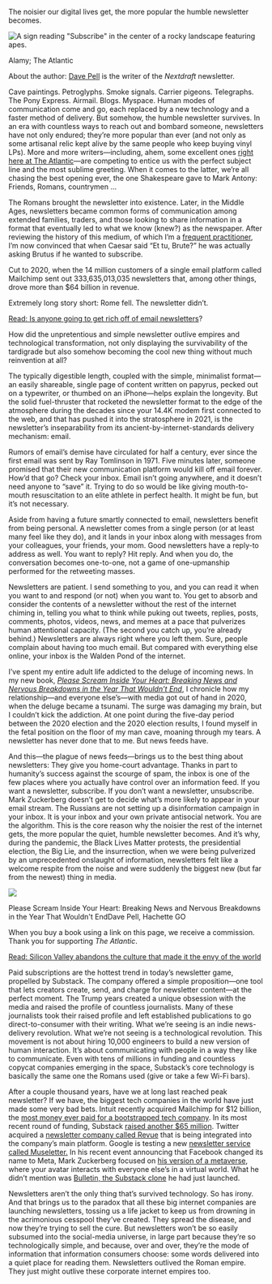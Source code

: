 The noisier our digital lives get, the more popular the humble newsletter becomes.

![A sign reading "Subscribe" in the center of a rocky landscape featuring apes.](https://cdn.theatlantic.com/thumbor/VCUrl3ct2oehRpeLSLZBoCKbf3M=/0x0:2500x1406/960x540/media/img/mt/2021/11/newsletter/original.jpg)

Alamy; The Atlantic

About the author: [Dave Pell](https://www.theatlantic.com/author/dave-pell/) is the writer of the _Nextdraft_ newsletter.

Cave paintings. Petroglyphs. Smoke signals. Carrier pigeons. Telegraphs. The Pony Express. Airmail. Blogs. Myspace. Human modes of communication come and go, each replaced by a new technology and a faster method of delivery. But somehow, the humble newsletter survives. In an era with countless ways to reach out and bombard someone, newsletters have not only endured; they’re more popular than ever (and not only as some artisanal relic kept alive by the same people who keep buying vinyl LPs). More and more writers—including, ahem, some excellent ones [right here at The Atlantic](https://www.theatlantic.com/subscriber-newsletters/)—are competing to entice us with the perfect subject line and the most sublime greeting. When it comes to the latter, we’re all chasing the best opening ever, the one Shakespeare gave to Mark Antony: Friends, Romans, countrymen …

The Romans brought the newsletter into existence. Later, in the Middle Ages, newsletters became common forms of communication among extended families, traders, and those looking to share information in a format that eventually led to what we know (knew?) as the newspaper. After reviewing the history of this medium, of which I’m a [frequent practitioner](https://nextdraft.com/), I’m now convinced that when Caesar said “Et tu, Brute?” he was actually asking Brutus if he wanted to subscribe.

Cut to 2020, when the 14 million customers of a single email platform called Mailchimp sent out 333,635,013,035 newsletters that, among other things, drove more than $64 billion in revenue.

Extremely long story short: Rome fell. The newsletter didn’t.

[Read: Is anyone going to get rich off of email newsletters](https://www.theatlantic.com/technology/archive/2019/10/substack-revue-email-newsletter-startups-tinyletter/599557/)?

How did the unpretentious and simple newsletter outlive empires and technological transformation, not only displaying the survivability of the tardigrade but also somehow becoming the cool new thing without much reinvention at all?

The typically digestible length, coupled with the simple, minimalist format—an easily shareable, single page of content written on papyrus, pecked out on a typewriter, or thumbed on an iPhone—helps explain the longevity. But the solid fuel-thruster that rocketed the newsletter format to the edge of the atmosphere during the decades since your 14.4K modem first connected to the web, and that has pushed it into the stratosphere in 2021, is the newsletter’s inseparability from its ancient-by-internet-standards delivery mechanism: email.

Rumors of email’s demise have circulated for half a century, ever since the first email was sent by Ray Tomlinson in 1971. Five minutes later, someone promised that their new communication platform would kill off email forever. How’d that go? Check your inbox. Email isn’t going anywhere, and it doesn’t need anyone to “save” it. Trying to do so would be like giving mouth-to-mouth resuscitation to an elite athlete in perfect health. It might be fun, but it’s not necessary.

Aside from having a future smartly connected to email, newsletters benefit from being personal. A newsletter comes from a single person (or at least many feel like they do), and it lands in your inbox along with messages from your colleagues, your friends, your mom. Good newsletters have a reply-to address as well. You want to reply? Hit reply. And when you do, the conversation becomes one-to-one, not a game of one-upmanship performed for the retweeting masses.

Newsletters are patient. I send something to you, and you can read it when you want to and respond (or not) when you want to. You get to absorb and consider the contents of a newsletter without the rest of the internet chiming in, telling you what to think while puking out tweets, replies, posts, comments, photos, videos, news, and memes at a pace that pulverizes human attentional capacity. (The second you catch up, you’re already behind.) Newsletters are always right where you left them. Sure, people complain about having too much email. But compared with everything else online, your inbox is the Walden Pond of the internet.

I’ve spent my entire adult life addicted to the deluge of incoming news. In my new book, _[Please Scream Inside Your Heart: Breaking News and Nervous Breakdowns in the Year That Wouldn’t End](https://bookshop.org/books/please-scream-inside-your-heart-breaking-news-and-nervous-breakdowns-in-the-year-that-wouldn-t-end/9780306847394)_, I chronicle how my relationship—and everyone else’s—with media got out of hand in 2020, when the deluge became a tsunami. The surge was damaging my brain, but I couldn’t kick the addiction. At one point during the five-day period between the 2020 election and the 2020 election results, I found myself in the fetal position on the floor of my man cave, moaning through my tears. A newsletter has never done that to me. But news feeds have.

And this—the plague of news feeds—brings us to the best thing about newsletters: They give you home-court advantage. Thanks in part to humanity’s success against the scourge of spam, the inbox is one of the few places where you actually have control over an information feed. If you want a newsletter, subscribe. If you don’t want a newsletter, unsubscribe. Mark Zuckerberg doesn’t get to decide what’s more likely to appear in your email stream. The Russians are not setting up a disinformation campaign in your inbox. It is your inbox and your own private antisocial network. You are the algorithm. This is the core reason why the noisier the rest of the internet gets, the more popular the quiet, humble newsletter becomes. And it’s why, during the pandemic, the Black Lives Matter protests, the presidential election, the Big Lie, and the insurrection, when we were being pulverized by an unprecedented onslaught of information, newsletters felt like a welcome respite from the noise and were suddenly the biggest new (but far from the newest) thing in media.

![](https://cdn.theatlantic.com/thumbor/sehvr2XLdjRktzmfxpnmbLg-V4Q=/0x0:332x500/80x120/media/img/book_reviews/2021/11/09/51QJfhixqZL._SL500_/original.jpg)

Please Scream Inside Your Heart: Breaking News and Nervous Breakdowns in the Year That Wouldn't EndDave Pell, Hachette GO

When you buy a book using a link on this page, we receive a commission. Thank you for supporting _The Atlantic_.

[Read: Silicon Valley abandons the culture that made it the envy of the world](https://www.theatlantic.com/technology/archive/2020/01/why-silicon-valley-and-big-tech-dont-innovate-anymore/604969/)

Paid subscriptions are the hottest trend in today’s newsletter game, propelled by Substack. The company offered a simple proposition—one tool that lets creators create, send, and charge for newsletter content—at the perfect moment. The Trump years created a unique obsession with the media and raised the profile of countless journalists. Many of these journalists took their raised profile and left established publications to go direct-to-consumer with their writing. What we’re seeing is an indie news-delivery revolution. What we’re not seeing is a technological revolution. This movement is not about hiring 10,000 engineers to build a new version of human interaction. It’s about communicating with people in a way they like to communicate. Even with tens of millions in funding and countless copycat companies emerging in the space, Substack’s core technology is basically the same one the Romans used (give or take a few Wi-Fi bars).

After a couple thousand years, have we at long last reached peak newsletter? If we have, the biggest tech companies in the world have just made some very bad bets. Intuit recently acquired Mailchimp for $12 billion, the [most money ever paid for a bootstrapped tech company](https://www.axios.com/mailchimp-potential-sale-intuit-talks-bootstrapped-eda10342-1540-4058-a570-2d5382040d68.html). In its most recent round of funding, Substack [raised another $65 million](https://www.reuters.com/article/substack-funding/newsletter-platform-substack-raises-65-mln-in-andreessen-horowitz-led-funding-round-idUSL4N2LS4FY). Twitter acquired a [newsletter company called Revue](https://blog.twitter.com/en_us/topics/company/2021/making-twitter-a-better-home-for-writers) that is being integrated into the company’s main platform. Google is testing a new [newsletter service called Museletter.](https://techcrunch.com/2021/09/16/googles-rd-division-experiments-with-newsletters-powered-by-google-drive/) In his recent event announcing that Facebook changed its name to Meta, Mark Zuckerberg focused on [his version of a metaverse](https://www.theatlantic.com/ideas/archive/2021/10/facebook-metaverse-mark-zuckerberg/620538/), where your avatar interacts with everyone else’s in a virtual world. What he didn’t mention was [Bulletin, the Substack clone](https://about.fb.com/news/2021/06/introducing-bulletin-a-platform-for-independent-writers/) he had just launched.

Newsletters aren’t the only thing that’s survived technology. So has irony. And that brings us to the paradox that all these big internet companies are launching newsletters, tossing us a life jacket to keep us from drowning in the acrimonious cesspool they’ve created. They spread the disease, and now they’re trying to sell the cure. But newsletters won’t be so easily subsumed into the social-media universe, in large part because they’re so technologically simple, and because, over and over, they’re the mode of information that information consumers choose: some words delivered into a quiet place for reading them. Newsletters outlived the Roman empire. They just might outlive these corporate internet empires too.